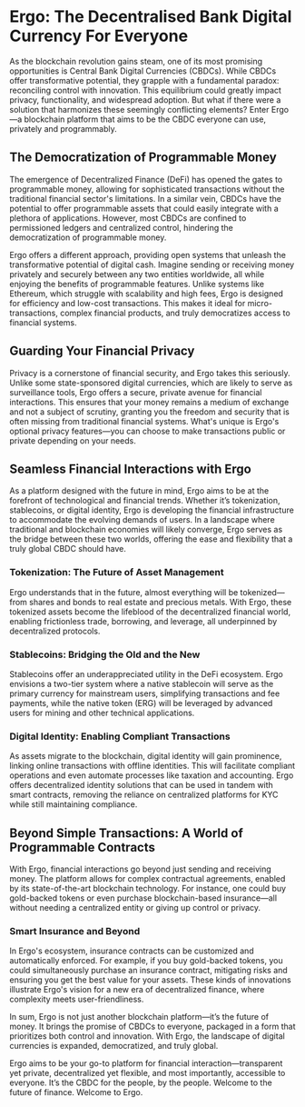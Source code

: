 # Ergo: The Decentralised Bank Digital Currency For Everyone

As the blockchain revolution gains steam, one of its most promising opportunities is Central Bank Digital Currencies (CBDCs). While CBDCs offer transformative potential, they grapple with a fundamental paradox: reconciling control with innovation. This equilibrium could greatly impact privacy, functionality, and widespread adoption. But what if there were a solution that harmonizes these seemingly conflicting elements? Enter Ergo—a blockchain platform that aims to be the CBDC everyone can use, privately and programmably.

## The Democratization of Programmable Money

The emergence of Decentralized Finance (DeFi) has opened the gates to programmable money, allowing for sophisticated transactions without the traditional financial sector's limitations. In a similar vein, CBDCs have the potential to offer programmable assets that could easily integrate with a plethora of applications. However, most CBDCs are confined to permissioned ledgers and centralized control, hindering the democratization of programmable money.

Ergo offers a different approach, providing open systems that unleash the transformative potential of digital cash. Imagine sending or receiving money privately and securely between any two entities worldwide, all while enjoying the benefits of programmable features. Unlike systems like Ethereum, which struggle with scalability and high fees, Ergo is designed for efficiency and low-cost transactions. This makes it ideal for micro-transactions, complex financial products, and truly democratizes access to financial systems.

## Guarding Your Financial Privacy

Privacy is a cornerstone of financial security, and Ergo takes this seriously. Unlike some state-sponsored digital currencies, which are likely to serve as surveillance tools, Ergo offers a secure, private avenue for financial interactions. This ensures that your money remains a medium of exchange and not a subject of scrutiny, granting you the freedom and security that is often missing from traditional financial systems. What's unique is Ergo's optional privacy features—you can choose to make transactions public or private depending on your needs.

## Seamless Financial Interactions with Ergo

As a platform designed with the future in mind, Ergo aims to be at the forefront of technological and financial trends. Whether it’s tokenization, stablecoins, or digital identity, Ergo is developing the financial infrastructure to accommodate the evolving demands of users. In a landscape where traditional and blockchain economies will likely converge, Ergo serves as the bridge between these two worlds, offering the ease and flexibility that a truly global CBDC should have.

### Tokenization: The Future of Asset Management

Ergo understands that in the future, almost everything will be tokenized—from shares and bonds to real estate and precious metals. With Ergo, these tokenized assets become the lifeblood of the decentralized financial world, enabling frictionless trade, borrowing, and leverage, all underpinned by decentralized protocols.

### Stablecoins: Bridging the Old and the New

Stablecoins offer an underappreciated utility in the DeFi ecosystem. Ergo envisions a two-tier system where a native stablecoin will serve as the primary currency for mainstream users, simplifying transactions and fee payments, while the native token (ERG) will be leveraged by advanced users for mining and other technical applications.

### Digital Identity: Enabling Compliant Transactions

As assets migrate to the blockchain, digital identity will gain prominence, linking online transactions with offline identities. This will facilitate compliant operations and even automate processes like taxation and accounting. Ergo offers decentralized identity solutions that can be used in tandem with smart contracts, removing the reliance on centralized platforms for KYC while still maintaining compliance.

## Beyond Simple Transactions: A World of Programmable Contracts

With Ergo, financial interactions go beyond just sending and receiving money. The platform allows for complex contractual agreements, enabled by its state-of-the-art blockchain technology. For instance, one could buy gold-backed tokens or even purchase blockchain-based insurance—all without needing a centralized entity or giving up control or privacy.

### Smart Insurance and Beyond

In Ergo's ecosystem, insurance contracts can be customized and automatically enforced. For example, if you buy gold-backed tokens, you could simultaneously purchase an insurance contract, mitigating risks and ensuring you get the best value for your assets. These kinds of innovations illustrate Ergo's vision for a new era of decentralized finance, where complexity meets user-friendliness.

In sum, Ergo is not just another blockchain platform—it’s the future of money. It brings the promise of CBDCs to everyone, packaged in a form that prioritizes both control and innovation. With Ergo, the landscape of digital currencies is expanded, democratized, and truly global.

Ergo aims to be your go-to platform for financial interaction—transparent yet private, decentralized yet flexible, and most importantly, accessible to everyone. It’s the CBDC for the people, by the people. Welcome to the future of finance. Welcome to Ergo.
